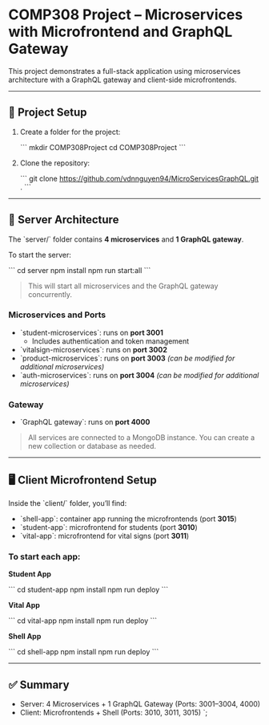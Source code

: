 # COMP308 Project – Microservices with Microfrontend and GraphQL Gateway

This project demonstrates a full-stack application using microservices architecture with a GraphQL gateway and client-side microfrontends.

---

## 📁 Project Setup

1. Create a folder for the project:

    \`\`\`
    mkdir COMP308Project
    cd COMP308Project
    \`\`\`

2. Clone the repository:

    \`\`\`
    git clone https://github.com/vdnnguyen94/MicroServicesGraphQL.git .
    \`\`\`

---

## 🚀 Server Architecture

The \`server/\` folder contains **4 microservices** and **1 GraphQL gateway**.

To start the server:

\`\`\`
cd server
npm install
npm run start:all
\`\`\`

> This will start all microservices and the GraphQL gateway concurrently.

### Microservices and Ports

- \`student-microservices\`: runs on **port 3001**  
    - Includes authentication and token management  
- \`vitalsign-microservices\`: runs on **port 3002**
- \`product-microservices\`: runs on **port 3003** *(can be modified for additional microservices)*
- \`auth-microservices\`: runs on **port 3004** *(can be modified for additional microservices)*

### Gateway

- \`GraphQL gateway\`: runs on **port 4000**

> All services are connected to a MongoDB instance. You can create a new collection or database as needed.

---

## 🖥️ Client Microfrontend Setup

Inside the \`client/\` folder, you’ll find:

- \`shell-app\`: container app running the microfrontends (port **3015**)
- \`student-app\`: microfrontend for students (port **3010**)
- \`vital-app\`: microfrontend for vital signs (port **3011**)

### To start each app:

**Student App**

\`\`\`
cd student-app
npm install
npm run deploy
\`\`\`

**Vital App**

\`\`\`
cd vital-app
npm install
npm run deploy
\`\`\`

**Shell App**

\`\`\`
cd shell-app
npm install
npm run deploy
\`\`\`

---

## ✅ Summary

- Server: 4 Microservices + 1 GraphQL Gateway (Ports: 3001–3004, 4000)
- Client: Microfrontends + Shell (Ports: 3010, 3011, 3015)
`;
